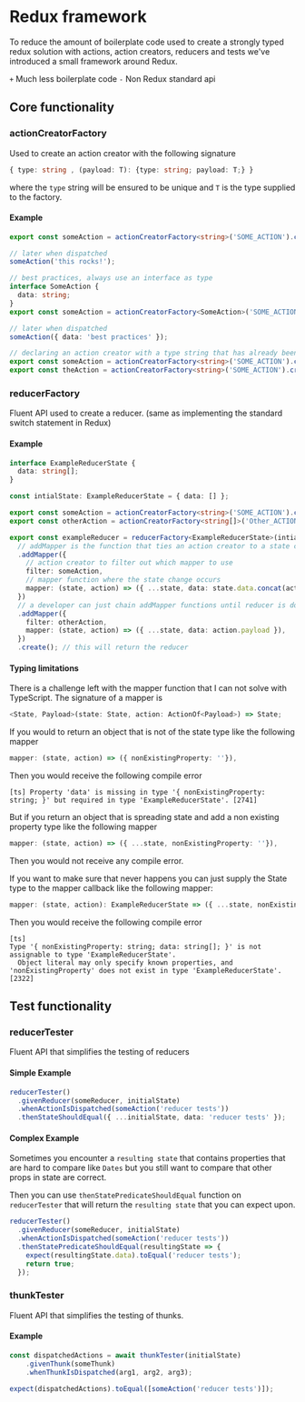 # Redux framework

To reduce the amount of boilerplate code used to create a strongly typed redux solution with actions, action creators, reducers and tests we've introduced a small framework around Redux.

`+` Much less boilerplate code
`-` Non Redux standard api

## Core functionality

### actionCreatorFactory

Used to create an action creator with the following signature

```typescript
{ type: string , (payload: T): {type: string; payload: T;} }
```

where the `type` string will be ensured to be unique and `T` is the type supplied to the factory.

#### Example

```typescript
export const someAction = actionCreatorFactory<string>('SOME_ACTION').create();

// later when dispatched
someAction('this rocks!');
```

```typescript
// best practices, always use an interface as type
interface SomeAction {
  data: string;
}
export const someAction = actionCreatorFactory<SomeAction>('SOME_ACTION').create();

// later when dispatched
someAction({ data: 'best practices' });
```

```typescript
// declaring an action creator with a type string that has already been defined will throw
export const someAction = actionCreatorFactory<string>('SOME_ACTION').create();
export const theAction = actionCreatorFactory<string>('SOME_ACTION').create(); // will throw
```

### reducerFactory

Fluent API used to create a reducer. (same as implementing the standard switch statement in Redux)

#### Example

```typescript
interface ExampleReducerState {
  data: string[];
}

const intialState: ExampleReducerState = { data: [] };

export const someAction = actionCreatorFactory<string>('SOME_ACTION').create();
export const otherAction = actionCreatorFactory<string[]>('Other_ACTION').create();

export const exampleReducer = reducerFactory<ExampleReducerState>(intialState)
  // addMapper is the function that ties an action creator to a state change
  .addMapper({
    // action creator to filter out which mapper to use
    filter: someAction,
    // mapper function where the state change occurs
    mapper: (state, action) => ({ ...state, data: state.data.concat(action.payload) }),
  })
  // a developer can just chain addMapper functions until reducer is done
  .addMapper({
    filter: otherAction,
    mapper: (state, action) => ({ ...state, data: action.payload }),
  })
  .create(); // this will return the reducer
```

#### Typing limitations

There is a challenge left with the mapper function that I can not solve with TypeScript. The signature of a mapper is

```typescript
<State, Payload>(state: State, action: ActionOf<Payload>) => State;
```

If you would to return an object that is not of the state type like the following mapper

```typescript
mapper: (state, action) => ({ nonExistingProperty: ''}),
```

Then you would receive the following compile error

```shell
[ts] Property 'data' is missing in type '{ nonExistingProperty: string; }' but required in type 'ExampleReducerState'. [2741]
```

But if you return an object that is spreading state and add a non existing property type like the following mapper

```typescript
mapper: (state, action) => ({ ...state, nonExistingProperty: ''}),
```

Then you would not receive any compile error.

If you want to make sure that never happens you can just supply the State type to the mapper callback like the following mapper:

```typescript
mapper: (state, action): ExampleReducerState => ({ ...state, nonExistingProperty: 'kalle' }),
```

Then you would receive the following compile error

```shell
[ts]
Type '{ nonExistingProperty: string; data: string[]; }' is not assignable to type 'ExampleReducerState'.
  Object literal may only specify known properties, and 'nonExistingProperty' does not exist in type 'ExampleReducerState'. [2322]
```

## Test functionality

### reducerTester

Fluent API that simplifies the testing of reducers

#### Simple Example

```typescript
reducerTester()
  .givenReducer(someReducer, initialState)
  .whenActionIsDispatched(someAction('reducer tests'))
  .thenStateShouldEqual({ ...initialState, data: 'reducer tests' });
```

#### Complex Example
Sometimes you encounter a `resulting state` that contains properties that are hard to compare like `Dates` but you still 
want to compare that other props in state are correct.

Then you can use `thenStatePredicateShouldEqual` function on `reducerTester` that will return the `resulting state` that
you can expect upon.

```typescript
reducerTester()
  .givenReducer(someReducer, initialState)
  .whenActionIsDispatched(someAction('reducer tests'))
  .thenStatePredicateShouldEqual(resultingState => {
    expect(resultingState.data).toEqual('reducer tests');
    return true;  
  });
```

### thunkTester

Fluent API that simplifies the testing of thunks.

#### Example

```typescript
const dispatchedActions = await thunkTester(initialState)
    .givenThunk(someThunk)
    .whenThunkIsDispatched(arg1, arg2, arg3);

expect(dispatchedActions).toEqual([someAction('reducer tests')]);
```
